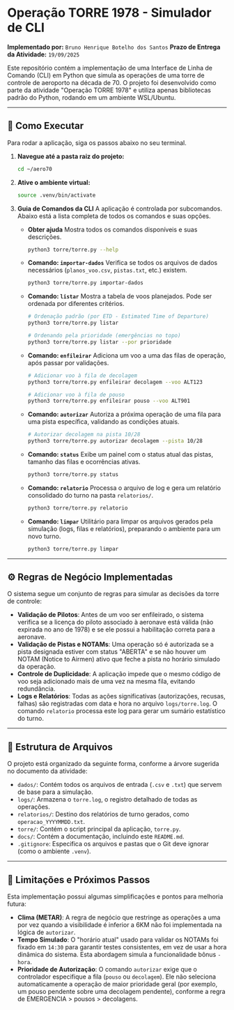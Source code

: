 # Operação TORRE 1978 - Simulador de CLI

**Implementado por:** `Bruno Henrique Botelho dos Santos`
**Prazo de Entrega da Atividade:** `19/09/2025`

Este repositório contém a implementação de uma Interface de Linha de Comando (CLI) em Python que simula as operações de uma torre de controle de aeroporto na década de 70. O projeto foi desenvolvido como parte da atividade "Operação TORRE 1978" e utiliza apenas bibliotecas padrão do Python, rodando em um ambiente WSL/Ubuntu.

---

## 🚀 Como Executar

Para rodar a aplicação, siga os passos abaixo no seu terminal.

1.  **Navegue até a pasta raiz do projeto:**
    ```bash
    cd ~/aero70
    ```

2.  **Ative o ambiente virtual:**
    ```bash
    source .venv/bin/activate
    ```

3.  **Guia de Comandos da CLI**
    A aplicação é controlada por subcomandos. Abaixo está a lista completa de todos os comandos e suas opções.

    * **Obter ajuda**
      Mostra todos os comandos disponíveis e suas descrições.
        ```bash
        python3 torre/torre.py --help
        ```

    * **Comando: `importar-dados`**
      Verifica se todos os arquivos de dados necessários (`planos_voo.csv`, `pistas.txt`, etc.) existem.
        ```bash
        python3 torre/torre.py importar-dados
        ```

    * **Comando: `listar`**
      Mostra a tabela de voos planejados. Pode ser ordenada por diferentes critérios.
        ```bash
        # Ordenação padrão (por ETD - Estimated Time of Departure)
        python3 torre/torre.py listar

        # Ordenando pela prioridade (emergências no topo)
        python3 torre/torre.py listar --por prioridade
        ```

    * **Comando: `enfileirar`**
      Adiciona um voo a uma das filas de operação, após passar por validações.
        ```bash
        # Adicionar voo à fila de decolagem
        python3 torre/torre.py enfileirar decolagem --voo ALT123

        # Adicionar voo à fila de pouso
        python3 torre/torre.py enfileirar pouso --voo ALT901
        ```

    * **Comando: `autorizar`**
      Autoriza a próxima operação de uma fila para uma pista específica, validando as condições atuais.
        ```bash
        # Autorizar decolagem na pista 10/28
        python3 torre/torre.py autorizar decolagem --pista 10/28
        ```

    * **Comando: `status`**
      Exibe um painel com o status atual das pistas, tamanho das filas e ocorrências ativas.
        ```bash
        python3 torre/torre.py status
        ```

    * **Comando: `relatorio`**
      Processa o arquivo de log e gera um relatório consolidado do turno na pasta `relatorios/`.
        ```bash
        python3 torre/torre.py relatorio
        ```
    
    * **Comando: `limpar`**
      Utilitário para limpar os arquivos gerados pela simulação (logs, filas e relatórios), preparando o ambiente para um novo turno.
        ```bash
        python3 torre/torre.py limpar
        ```

---

## ⚙️ Regras de Negócio Implementadas

O sistema segue um conjunto de regras para simular as decisões da torre de controle:

* **Validação de Pilotos**: Antes de um voo ser enfileirado, o sistema verifica se a licença do piloto associado à aeronave está válida (não expirada no ano de 1978) e se ele possui a habilitação correta para a aeronave.
* **Validação de Pistas e NOTAMs**: Uma operação só é autorizada se a pista designada estiver com status "ABERTA" e se não houver um NOTAM (Notice to Airmen) ativo que feche a pista no horário simulado da operação.
* **Controle de Duplicidade**: A aplicação impede que o mesmo código de voo seja adicionado mais de uma vez na mesma fila, evitando redundância.
* **Logs e Relatórios**: Todas as ações significativas (autorizações, recusas, falhas) são registradas com data e hora no arquivo `logs/torre.log`. O comando `relatorio` processa este log para gerar um sumário estatístico do turno.

---

## 📂 Estrutura de Arquivos

O projeto está organizado da seguinte forma, conforme a árvore sugerida no documento da atividade:

* `dados/`: Contém todos os arquivos de entrada (`.csv` e `.txt`) que servem de base para a simulação.
* `logs/`: Armazena o `torre.log`, o registro detalhado de todas as operações.
* `relatorios/`: Destino dos relatórios de turno gerados, como `operacao_YYYYMMDD.txt`.
* `torre/`: Contém o script principal da aplicação, `torre.py`.
* `docs/`: Contém a documentação, incluindo este `README.md`.
* `.gitignore`: Especifica os arquivos e pastas que o Git deve ignorar (como o ambiente `.venv`).

---

## 🚧 Limitações e Próximos Passos

Esta implementação possui algumas simplificações e pontos para melhoria futura:

* **Clima (METAR)**: A regra de negócio que restringe as operações a uma por vez quando a visibilidade é inferior a 6KM não foi implementada na lógica de `autorizar`.
* **Tempo Simulado**: O "horário atual" usado para validar os NOTAMs foi fixado em `14:30` para garantir testes consistentes, em vez de usar a hora dinâmica do sistema. Esta abordagem simula a funcionalidade bônus `-hora`.
* **Prioridade de Autorização**: O comando `autorizar` exige que o controlador especifique a fila (`pouso` ou `decolagem`). Ele não seleciona automaticamente a operação de maior prioridade geral (por exemplo, um pouso pendente sobre uma decolagem pendente), conforme a regra de EMERGENCIA > pousos > decolagens.
